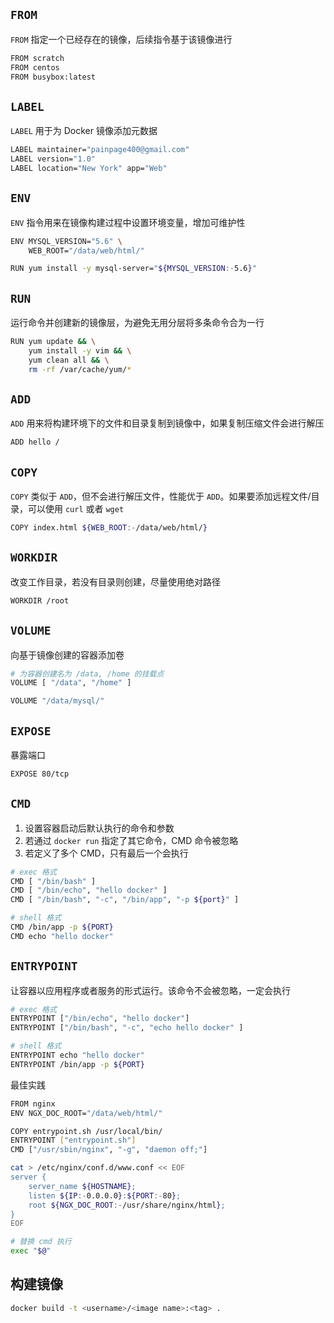 ## `FROM`
`FROM` 指定一个已经存在的镜像，后续指令基于该镜像进行
```sh
FROM scratch
FROM centos
FROM busybox:latest
```

## `LABEL`
`LABEL` 用于为 Docker 镜像添加元数据
```sh
LABEL maintainer="painpage400@gmail.com"
LABEL version="1.0"
LABEL location="New York" app="Web"
```

## `ENV`
`ENV` 指令用来在镜像构建过程中设置环境变量，增加可维护性
```sh
ENV MYSQL_VERSION="5.6" \
    WEB_ROOT="/data/web/html/"

RUN yum install -y mysql-server="${MYSQL_VERSION:-5.6}"
```

## `RUN`
运行命令并创建新的镜像层，为避免无用分层将多条命令合为一行
```sh
RUN yum update && \
    yum install -y vim && \
    yum clean all && \
    rm -rf /var/cache/yum/*
```

## `ADD`
`ADD` 用来将构建环境下的文件和目录复制到镜像中，如果复制压缩文件会进行解压
```sh
ADD hello /
```

## `COPY`
`COPY` 类似于 `ADD`，但不会进行解压文件，性能优于 `ADD`。如果要添加远程文件/目录，可以使用 `curl` 或者 `wget`
```sh
COPY index.html ${WEB_ROOT:-/data/web/html/}
```

## `WORKDIR`
改变工作目录，若没有目录则创建，尽量使用绝对路径
```sh
WORKDIR /root
```

## `VOLUME`
向基于镜像创建的容器添加卷
```sh
# 为容器创建名为 /data, /home 的挂载点
VOLUME [ "/data", "/home" ]

VOLUME "/data/mysql/"
```

## `EXPOSE`
暴露端口
```sh
EXPOSE 80/tcp
```

## `CMD`
1. 设置容器启动后默认执行的命令和参数
2. 若通过 `docker run` 指定了其它命令，CMD 命令被忽略
3. 若定义了多个 CMD，只有最后一个会执行

```sh
# exec 格式
CMD [ "/bin/bash" ]
CMD [ "/bin/echo", "hello docker" ]
CMD [ "/bin/bash", "-c", "/bin/app", "-p ${port}" ]

# shell 格式
CMD /bin/app -p ${PORT}
CMD echo "hello docker"
```

## `ENTRYPOINT`
让容器以应用程序或者服务的形式运行。该命令不会被忽略，一定会执行
```sh
# exec 格式
ENTRYPOINT ["/bin/echo", "hello docker"]
ENTRYPOINT ["/bin/bash", "-c", "echo hello docker" ]

# shell 格式
ENTRYPOINT echo "hello docker"
ENTRYPOINT /bin/app -p ${PORT}
```

最佳实践
```sh
FROM nginx
ENV NGX_DOC_ROOT="/data/web/html/"

COPY entrypoint.sh /usr/local/bin/
ENTRYPOINT ["entrypoint.sh"]
CMD ["/usr/sbin/nginx", "-g", "daemon off;"]
```
```sh
cat > /etc/nginx/conf.d/www.conf << EOF
server {
    server_name ${HOSTNAME};
    listen ${IP:-0.0.0.0}:${PORT:-80};
    root ${NGX_DOC_ROOT:-/usr/share/nginx/html};
}
EOF

# 替换 cmd 执行
exec "$@"
```

## 构建镜像
```sh
docker build -t <username>/<image name>:<tag> .
```